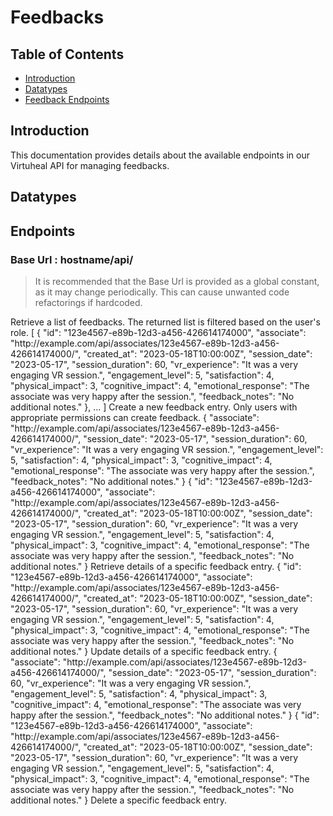 # Feedbacks

## Table of Contents

- [Introduction](#introduction)
- [Datatypes](#datatypes)
- [Feedback Endpoints](#endpoints)


## Introduction

This documentation provides details about the available endpoints in our Virtuheal API for managing
feedbacks.

## Datatypes
<api-schema openapi-path="./feedbacks.yaml" name="Feedback"/>

## Endpoints

### Base Url : hostname/api/
> It is recommended that the Base Url is provided as a global constant, as it may change periodically. This can cause unwanted code refactorings if hardcoded.
<api-doc openapi-path="./feedbacks.yaml">
<api-endpoint endpoint="/feedbacks/" method="GET">
<description>Retrieve a list of feedbacks. The returned list is filtered based on the user's role.</description>
<response type="200">
<sample lang="json" title="Response">
[
  {
    "id": "123e4567-e89b-12d3-a456-426614174000",
    "associate": "http://example.com/api/associates/123e4567-e89b-12d3-a456-426614174000/",
    "created_at": "2023-05-18T10:00:00Z",
    "session_date": "2023-05-17",
    "session_duration": 60,
    "vr_experience": "It was a very engaging VR session.",
    "engagement_level": 5,
    "satisfaction": 4,
    "physical_impact": 3,
    "cognitive_impact": 4,
    "emotional_response": "The associate was very happy after the session.",
    "feedback_notes": "No additional notes."
  },
  ...
]
</sample>
</response>
</api-endpoint>

<api-endpoint endpoint="/feedbacks/" method="POST">
<description>Create a new feedback entry. Only users with appropriate permissions can create feedback.</description>
<request>
<sample lang="json" title="Request">
{
  "associate": "http://example.com/api/associates/123e4567-e89b-12d3-a456-426614174000/",
  "session_date": "2023-05-17",
  "session_duration": 60,
  "vr_experience": "It was a very engaging VR session.",
  "engagement_level": 5,
  "satisfaction": 4,
  "physical_impact": 3,
  "cognitive_impact": 4,
  "emotional_response": "The associate was very happy after the session.",
  "feedback_notes": "No additional notes."
}
</sample>
</request>
<response type="201">
<sample lang="json" title="Response">
{
  "id": "123e4567-e89b-12d3-a456-426614174000",
  "associate": "http://example.com/api/associates/123e4567-e89b-12d3-a456-426614174000/",
  "created_at": "2023-05-18T10:00:00Z",
  "session_date": "2023-05-17",
  "session_duration": 60,
  "vr_experience": "It was a very engaging VR session.",
  "engagement_level": 5,
  "satisfaction": 4,
  "physical_impact": 3,
  "cognitive_impact": 4,
  "emotional_response": "The associate was very happy after the session.",
  "feedback_notes": "No additional notes."
}
</sample>
</response>
</api-endpoint>

<api-endpoint endpoint="/feedbacks/{id}/" method="GET">
<description>Retrieve details of a specific feedback entry.</description>
<response type="200">
<sample lang="json" title="Response">
{
  "id": "123e4567-e89b-12d3-a456-426614174000",
  "associate": "http://example.com/api/associates/123e4567-e89b-12d3-a456-426614174000/",
  "created_at": "2023-05-18T10:00:00Z",
  "session_date": "2023-05-17",
  "session_duration": 60,
  "vr_experience": "It was a very engaging VR session.",
  "engagement_level": 5,
  "satisfaction": 4,
  "physical_impact": 3,
  "cognitive_impact": 4,
  "emotional_response": "The associate was very happy after the session.",
  "feedback_notes": "No additional notes."
}
</sample>
</response>
</api-endpoint>

<api-endpoint endpoint="/feedbacks/{id}/" method="PUT">
<description>Update details of a specific feedback entry.</description>
<request>
<sample lang="json" title="Request">
{
  "associate": "http://example.com/api/associates/123e4567-e89b-12d3-a456-426614174000/",
  "session_date": "2023-05-17",
  "session_duration": 60,
  "vr_experience": "It was a very engaging VR session.",
  "engagement_level": 5,
  "satisfaction": 4,
  "physical_impact": 3,
  "cognitive_impact": 4,
  "emotional_response": "The associate was very happy after the session.",
  "feedback_notes": "No additional notes."
}
</sample>
</request>
<response type="200">
<sample lang="json" title="Response">
{
  "id": "123e4567-e89b-12d3-a456-426614174000",
  "associate": "http://example.com/api/associates/123e4567-e89b-12d3-a456-426614174000/",
  "created_at": "2023-05-18T10:00:00Z",
  "session_date": "2023-05-17",
  "session_duration": 60,
  "vr_experience": "It was a very engaging VR session.",
  "engagement_level": 5,
  "satisfaction": 4,
  "physical_impact": 3,
  "cognitive_impact": 4,
  "emotional_response": "The associate was very happy after the session.",
  "feedback_notes": "No additional notes."
}
</sample>
</response>
</api-endpoint>

<api-endpoint endpoint="/feedbacks/{id}/" method="DELETE">
<description>Delete a specific feedback entry.</description>
<response type="204">
<sample lang="json" title="Response"></sample>
</response>
</api-endpoint>
</api-doc>

